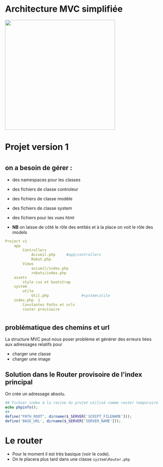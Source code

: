 
# Architecture MVC simplifiée


<img src="https://bpesquet.developpez.com/tutoriels/php/evoluer-architecture-mvc/images/3.png" width="360" />

#
# Projet version 1
#
## on a besoin de gérer  :
- des namespaces pour les classes
- des fichiers de classe controleur
- des fichiers de classe modèle 
- des fichiers de classe system
- des fichiers pour les vues html

- __NB__ on laisse de côté le rôle des entités et à la place on voit le rôle des models 

```yaml
Project v1
    app  
        Controllers  
            Accueil.php     #app\controllers
            Robot.php        
        Views  
            accueil/index.php  
            robots/index.php  
    assets
        style css et bootstrap 
    system	
        utile
            Util.php               #system\utile
    index.php  1
        Constantes Paths et urls
        router provisoire
```
#

## problématique des chemins et url
La structure MVC peut nous poser problème et générer des erreurs liées aux adressages relatifs pour
- charger une classe
- charger une image


## Solution dans le Router provisoire de l'index principal
On crée un adressage absolu.
```php
## fichier index à la racine du projet utilisé comme router temporaire
echo phpinfo();
##
define("PATH_ROOT", dirname($_SERVER['SCRIPT_FILENAME']));
define('BASE_URL', dirname($_SERVER['SERVER_NAME']));
```
# Le router

- Pour le moment il est très basique (voir le code).
- On le placera plus tard dans une classe `system\Router.php` 
